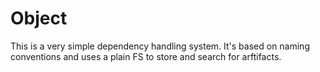 # Object

This is a very simple dependency handling system. It's based on naming conventions and uses a plain FS to store and search for arftifacts.
